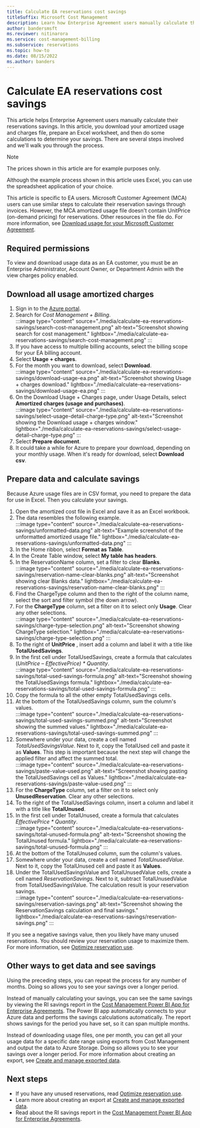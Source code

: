 ```yaml
---
title: Calculate EA reservations cost savings
titleSuffix: Microsoft Cost Management
description: Learn how Enterprise Agreement users manually calculate their reservations savings.
author: bandersmsft
ms.reviewer: nitinarora
ms.service: cost-management-billing
ms.subservice: reservations
ms.topic: how-to
ms.date: 08/15/2022
ms.author: banders
---
```


# Calculate EA reservations cost savings

This article helps Enterprise Agreement users manually calculate their reservations savings. In this article, you download your amortized usage and charges file, prepare an Excel worksheet, and then do some calculations to determine your savings. There are several steps involved and we'll walk you through the process.

> [!NOTE]
> The prices shown in this article are for example purposes only.

Although the example process shown in this article uses Excel, you can use the spreadsheet application of your choice.

This article is specific to EA users. Microsoft Customer Agreement (MCA) users can use similar steps to calculate their reservation savings through invoices. However, the MCA amortized usage file doesn't contain UnitPrice (on-demand pricing) for reservations. Other resources in the file do. For more information, see [Download usage for your Microsoft Customer Agreement](understand-reserved-instance-usage-ea.md#download-usage-for-your-microsoft-customer-agreement).

## Required permissions

To view and download usage data as an EA customer, you must be an Enterprise Administrator, Account Owner, or Department Admin with the view charges policy enabled.

## Download all usage amortized charges

1. Sign in to the [Azure portal](https://portal.azure.com/).
2. Search for _Cost Management + Billing_.  
    :::image type="content" source="./media/calculate-ea-reservations-savings/search-cost-management.png" alt-text="Screenshot showing search for cost management." lightbox="./media/calculate-ea-reservations-savings/search-cost-management.png" :::
3. If you have access to multiple billing accounts, select the billing scope for your EA billing account.
4. Select **Usage + charges**.
5. For the month you want to download, select **Download**.  
    :::image type="content" source="./media/calculate-ea-reservations-savings/download-usage-ea.png" alt-text="Screenshot showing Usage + charges download." lightbox="./media/calculate-ea-reservations-savings/download-usage-ea.png" :::
6. On the Download Usage + Charges page, under Usage Details, select **Amortized charges (usage and purchases)**.  
    :::image type="content" source="./media/calculate-ea-reservations-savings/select-usage-detail-charge-type.png" alt-text="Screenshot showing the Download usage + charges window." lightbox="./media/calculate-ea-reservations-savings/select-usage-detail-charge-type.png" :::
7. Select **Prepare document**.
8. It could take a while for Azure to prepare your download, depending on your monthly usage. When it's ready for download, select **Download csv**.

## Prepare data and calculate savings

Because Azure usage files are in CSV format, you need to prepare the data for use in Excel. Then you calculate your savings.

1. Open the amortized cost file in Excel and save it as an Excel workbook.
2. The data resembles the following example.  
    :::image type="content" source="./media/calculate-ea-reservations-savings/unformatted-data.png" alt-text="Example screenshot of the unformatted amortized usage file." lightbox="./media/calculate-ea-reservations-savings/unformatted-data.png" :::
3. In the Home ribbon, select **Format as Table**.
4. In the Create Table window, select **My table has headers**.
5. In the ReservationName column, set a filter to clear **Blanks**.  
    :::image type="content" source="./media/calculate-ea-reservations-savings/reservation-name-clear-blanks.png" alt-text="Screenshot showing clear Blanks data." lightbox="./media/calculate-ea-reservations-savings/reservation-name-clear-blanks.png" :::
6. Find the ChargeType column and then to the right of the column name, select the sort and filter symbol (the down arrow).
7. For the **ChargeType** column, set a filter on it to select only **Usage**. Clear any other selections.  
    :::image type="content" source="./media/calculate-ea-reservations-savings/charge-type-selection.png" alt-text="Screenshot showing ChargeType selection." lightbox="./media/calculate-ea-reservations-savings/charge-type-selection.png" :::
8. To the right of **UnitPrice** , insert add a column and label it with a title like **TotalUsedSavings**.
9. In the first cell under TotalUsedSavings, create a formula that calculates (_UnitPrice – EffectivePrice) \* Quantity_.  
    :::image type="content" source="./media/calculate-ea-reservations-savings/total-used-savings-formula.png" alt-text="Screenshot showing the TotalUsedSavings formula." lightbox="./media/calculate-ea-reservations-savings/total-used-savings-formula.png" :::
10. Copy the formula to all the other empty TotalUsedSavings cells.
11. At the bottom of the TotalUsedSavings column, sum the column's values.  
    :::image type="content" source="./media/calculate-ea-reservations-savings/total-used-savings-summed.png" alt-text="Screenshot showing the summed values." lightbox="./media/calculate-ea-reservations-savings/total-used-savings-summed.png" :::
12. Somewhere under your data, create a cell named _TotalUsedSavingsValue_. Next to it, copy the TotalUsed cell and paste it as **Values**. This step is important because the next step will change the applied filter and affect the summed total.  
    :::image type="content" source="./media/calculate-ea-reservations-savings/paste-value-used.png" alt-text="Screenshot showing pasting the TotalUsedSavings cell as Values." lightbox="./media/calculate-ea-reservations-savings/paste-value-used.png" :::
13. For the **ChargeType** column, set a filter on it to select only **UnusedReservation**. Clear any other selections.
14. To the right of the TotalUsedSavings column, insert a column and label it with a title like **TotalUnused**.
15. In the first cell under TotalUnused, create a formula that calculates _EffectivePrice \* Quantity_.  
    :::image type="content" source="./media/calculate-ea-reservations-savings/total-unused-formula.png" alt-text="Screenshot showing the TotalUnused formula." lightbox="./media/calculate-ea-reservations-savings/total-unused-formula.png" :::
16. At the bottom of the TotalUnused column, sum the column's values.
17. Somewhere under your data, create a cell named _TotalUnusedValue_. Next to it, copy the TotalUnused cell and paste it as **Values**.
18. Under the TotalUsedSavingsValue and TotalUnusedValue cells, create a cell named _ReservationSavings_. Next to it, subtract TotalUnusedValue from TotalUsedSavingsValue. The calculation result is your reservation savings.  
    :::image type="content" source="./media/calculate-ea-reservations-savings/reservation-savings.png" alt-text="Screenshot showing the ReservationSavings calculation and final savings." lightbox="./media/calculate-ea-reservations-savings/reservation-savings.png" :::

If you see a negative savings value, then you likely have many unused reservations. You should review your reservation usage to maximize them. For more information, see [Optimize reservation use](manage-reserved-vm-instance.md#optimize-reservation-use).

## Other ways to get data and see savings

Using the preceding steps, you can repeat the process for any number of months. Doing so allows you to see your savings over a longer period.

Instead of manually calculating your savings, you can see the same savings by viewing the RI savings report in the [Cost Management Power BI App for Enterprise Agreements](../costs/analyze-cost-data-azure-cost-management-power-bi-template-app.md). The Power BI app automatically connects to your Azure data and performs the savings calculations automatically. The report shows savings for the period you have set, so it can span multiple months.

Instead of downloading usage files, one per month, you can get all your usage data for a specific date range using exports from Cost Management and output the data to Azure Storage. Doing so allows you to see your savings over a longer period. For more information about creating an export, see [Create and manage exported data](../costs/tutorial-export-acm-data.md).

## Next steps

- If you have any unused reservations, read [Optimize reservation use](manage-reserved-vm-instance.md#optimize-reservation-use).
- Learn more about creating an export at [Create and manage exported data](../costs/tutorial-export-acm-data.md).
- Read about the RI savings report in the [Cost Management Power BI App for Enterprise Agreements](../costs/analyze-cost-data-azure-cost-management-power-bi-template-app.md).